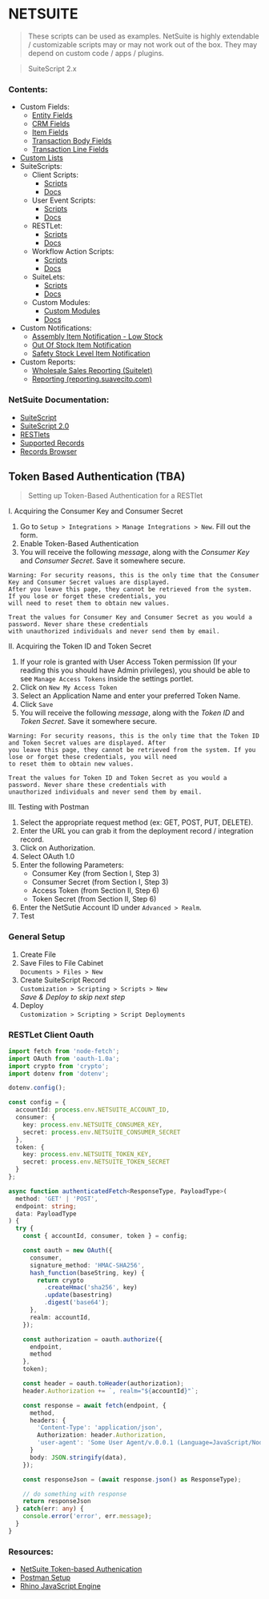# NETSUITE

> These scripts can be used as examples. NetSuite is highly extendable / customizable scripts may or may not work out of the box. They may depend on custom code / apps / plugins.

> SuiteScript 2.x

### Contents:

- Custom Fields:
  - [Entity Fields](/docs/CUSTOM_ENTITY_FIELDS.md)
  - [CRM Fields](/docs/CUSTOM_CRM_FIELDS.md)
  - [Item Fields](/docs/CUSTOM_ITEM_FIELDS.md)
  - [Transaction Body Fields](/docs/CUSTOM_TRANSACTION_BODY_FIELDS.md)
  - [Transaction Line Fields](/docs/CUSTOM_TRANSACTION_LINE_FIELDS.md)
- [Custom Lists](/docs/CUSTOM_LISTS.md)
- SuiteScripts:
  - Client Scripts:
    - [Scripts](/src/ClientScripts)
    - [Docs](/docs/CLIENT_SCRIPTS.md)
  - User Event Scripts:
    - [Scripts](/src/UserEventScripts)
    - [Docs](/docs/USER_EVENT_SCRIPTS.md)
  - RESTLet:
    - [Scripts](/src/RESTlets)
    - [Docs](/docs/RESTLETS.md)
  - Workflow Action Scripts:
    - [Scripts](/src/ActionScripts)
    - [Docs](/docs/ACTION_SCRIPTS.md)
  - SuiteLets:
    - [Scripts](/src/Suitelets)
    - [Docs](/docs/SUITELETS.md)
  - Custom Modules:
    - [Custom Modules](/src/CustomModules)
    - [Docs](/docs/CUSTOM_MODULES.md)
- Custom Notifications:
  - [Assembly Item Notification - Low Stock](/docs/ASSEMBLY_ITEM_NOTIFICATIONS.md)
  - [Out Of Stock Item Notification](/docs/OOS_ITEM_NOTIFICATION.md)
  - [Safety Stock Level Item Notification](/docs/SAFETY_STOCK_ITEM_NOTIFICATION.md)
- Custom Reports:
  - [Wholesale Sales Reporting (Suitelet)](/src/Suitelets/Reporting/README.md)
  - [Reporting (reporting.suavecito.com)](https://github.com/SuavecitoInc/sales-reporting-ns)

### NetSuite Documentation:

- [SuiteScript](https://system.netsuite.com/app/help/helpcenter.nl?fid=set_1502135122.html)
- [SuiteScript 2.0](https://system.netsuite.com/app/help/helpcenter.nl?topic=DOC_SS2_API)
- [RESTlets](https://system.netsuite.com/app/help/helpcenter.nl?fid=chapter_N2970114.html)
- [Supported Records](https://system.netsuite.com/app/help/helpcenter.nl?fid=preface_3710625923.html)
- [Records Browser](https://system.netsuite.com/help/helpcenter/en_US/srbrowser/Browser2019_1/script/record/lead.html)

## Token Based Authentication (TBA)

> Setting up Token-Based Authentication for a RESTlet

I. Acquiring the Consumer Key and Consumer Secret

1.  Go to `Setup > Integrations > Manage Integrations > New`. Fill out the form.
2.  Enable Token-Based Authentication
3.  You will receive the following <i>message</i>, along with the <i>Consumer Key</i> and <i>Consumer Secret</i>. Save it somewhere secure.

```
Warning: For security reasons, this is the only time that the Consumer Key and Consumer Secret values are displayed.
After you leave this page, they cannot be retrieved from the system. If you lose or forget these credentials, you
will need to reset them to obtain new values.

Treat the values for Consumer Key and Consumer Secret as you would a password. Never share these credentials
with unauthorized individuals and never send them by email.
```

II. Acquiring the Token ID and Token Secret

1.  If your role is granted with User Access Token permission (If your reading this you should have Admin privileges), you should be able to see `Manage Access Tokens` inside the settings portlet.
2.  Click on `New My Access Token`
3.  Select an Application Name and enter your preferred Token Name.
4.  Click `Save`
5.  You will receive the following <i>message</i>, along with the <i>Token ID</i> and <i>Token Secret</i>. Save it somewhere secure.

```
Warning: For security reasons, this is the only time that the Token ID and Token Secret values are displayed. After
you leave this page, they cannot be retrieved from the system. If you lose or forget these credentials, you will need
to reset them to obtain new values.

Treat the values for Token ID and Token Secret as you would a password. Never share these credentials with
unauthorized individuals and never send them by email.
```

III. Testing with Postman

1.  Select the appropriate request method (ex: GET, POST, PUT, DELETE).
2.  Enter the URL you can grab it from the deployment record / integration record.
3.  Click on Authorization.
4.  Select OAuth 1.0
5.  Enter the following Parameters:
    - Consumer Key (from Section I, Step 3)
    - Consumer Secret (from Section I, Step 3)
    - Access Token (from Section II, Step 6)
    - Token Secret (from Section II, Step 6)
6.  Enter the NetSutie Account ID under `Advanced > Realm`.
7.  Test

### General Setup

1. Create File
2. Save Files to File Cabinet<br/>
   `Documents > Files > New`
3. Create SuiteScript Record<br/>
   `Customization > Scripting > Scripts > New`<br/>
   <i>Save & Deploy to skip next step</i>
4. Deploy<br/>
   `Customization > Scripting > Script Deployments`

### RESTLet Client Oauth

```typescript
import fetch from 'node-fetch';
import OAuth from 'oauth-1.0a';
import crypto from 'crypto';
import dotenv from 'dotenv';

dotenv.config();

const config = {
  accountId: process.env.NETSUITE_ACCOUNT_ID,
  consumer: {
    key: process.env.NETSUITE_CONSUMER_KEY,
    secret: process.env.NETSUITE_CONSUMER_SECRET
  },
  token: {
    key: process.env.NETSUITE_TOKEN_KEY,
    secret: process.env.NETSUITE_TOKEN_SECRET
  }
};

async function authenticatedFetch<ResponseType, PayloadType>(
  method: 'GET' | 'POST',
  endpoint: string;
  data: PayloadType
) {
  try {
    const { accountId, consumer, token } = config;

    const oauth = new OAuth({
      consumer,
      signature_method: 'HMAC-SHA256',
      hash_function(baseString, key) {
        return crypto
          .createHmac('sha256', key)
          .update(basestring)
          .digest('base64');
      },
      realm: accountId,
    });

    const authorization = oauth.authorize({
      endpoint,
      method
    },
    token);

    const header = oauth.toHeader(authorization);
    header.Authorization += `, realm="${accountId}"`;

    const response = await fetch(endpoint, {
      method,
      headers: {
        'Content-Type': 'application/json',
        Authorization: header.Authorization,
        'user-agent': 'Some User Agent/v.0.0.1 (Language=JavaScript/Node)'
      }
      body: JSON.stringify(data),
    });

    const responseJson = (await response.json() as ResponseType);

    // do something with response
    return responseJson
  } catch(err: any) {
    console.error('error', err.message);
  }
}
```

### Resources:

- [NetSuite Token-based Authenication](https://medium.com/@morrisdev/netsuite-token-based-authentication-tba-342c7df56386)
- [Postman Setup](https://leacc.com.ph/2019/07/02/using-postman-to-test-your-first-netsuite-restlet/)
- [Rhino JavaScript Engine](https://developer.mozilla.org/en-US/docs/Mozilla/Projects/Rhino)
